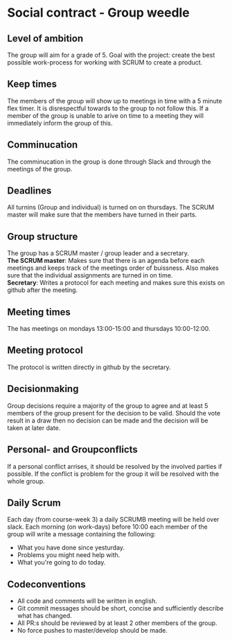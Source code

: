 # Social contract - Group weedle

## Level of ambition

The group will aim for a grade of 5.
Goal with the project: create the best possible work-process for working with SCRUM to create a product.

## Keep times

The members of the group will show up to meetings in time with a 5 minute flex timer. It is disrespectful towards to the group to not follow this. If a member of the group is unable to arive on time to a meeting they will immediately inform the group of this.

## Comminucation

The comminucation in the group is done through Slack and through the meetings of the group.

## Deadlines

All turnins (Group and individual) is turned on on thursdays. The SCRUM master will make sure that the members have turned in their parts.

## Group structure

The group has a SCRUM master / group leader and a secretary.  
**The SCRUM master**: Makes sure that there is an agenda before each meetings and keeps track of the meetings order of buissness. Also makes sure that the individual assignments are turned in on time.  
**Secretary**: Writes a protocol for each meeting and makes sure this exists on github after the meeting.

## Meeting times

The has meetings on mondays 13:00-15:00 and thursdays 10:00-12:00.

## Meeting protocol

The protocol is written directly in github by the secretary.

## Decisionmaking

Group decisions require a majority of the group to agree and at least 5 members of the group present for the decision to be valid. Should the vote result in a draw then no decision can be made and the decision will be taken at later date.

## Personal- and Groupconflicts

If a personal conflict arrises, it should be resolved by the involved parties if possible. If the conflict is problem for the group it will be resolved with the whole group.

## Daily Scrum

Each day (from course-week 3) a daily SCRUMB meeting will be held over slack. Each morning (on work-days) before 10:00 each member of the group will write a message containing the following:

- What you have done since yesturday.
- Problems you might need help with.
- What you're going to do today.

## Codeconventions

- All code and comments will be written in english.
- Git commit messages should be short, concise and sufficiently describe what has changed.
- All PR:s should be reviewed by at least 2 other members of the group.
- No force pushes to master/develop should be made.
